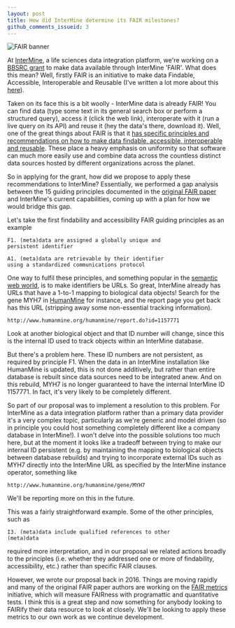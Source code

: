 ```yaml
---
layout: post
title: How did InterMine determine its FAIR milestones?
github_comments_issueid: 3
---
```

![FAIR banner]({{"/images/life-sciences-fair.png"}})

At [InterMine](http://intermine.org), a life sciences data integration platform, we're working on a [BBSRC grant](https://intermineorg.wordpress.com/2017/04/24/the-fair-journey/)
to make data available through InterMine 'FAIR'.  What does this mean?  Well, firstly FAIR is an initiative to make data
Findable, Accessible, Interoperable and Reusable (I've written a lot more about this 
[here](https://software.ac.uk/blog/2018-01-30-life-sciences-data-needs-be-fair)).

Taken on its face this is a bit woolly - InterMine data is already FAIR!  You can find data (type some text in its
general search box or perform a structured query), access it (click the web link), interoperate with it 
(run a live query on its API) and reuse it (hey the data's there, download it).  Well, one of the great things about 
FAIR is that it [has specific principles and recommendations on how to make data findable, accessible, interoperable and reusable](https://www.nature.com/articles/sdata201618).
These place a heavy emphasis on uniformity so that software can much more easily use and combine data across the 
countless distinct data sources hosted by different organizations across the planet.

So in applying for the grant, how did we propose to apply these recommendations to InterMine?  Essentially, we 
performed a gap analysis between the 15 guiding principles documented in the [original FAIR paper](https://www.nature.com/articles/sdata201618)
and InterMine's current capabilities, coming up with a plan for how we would bridge this gap.

Let's take the first findability and accessibility FAIR guiding principles as an example

```
F1. (meta)data are assigned a globally unique and 
persistent identifier

A1. (meta)data are retrievable by their identifier 
using a standardized communications protocol
```

One way to fulfil these principles, and something popular in the [semantic web world](https://en.wikipedia.org/wiki/Semantic_Web), 
is to make identifiers be URLs.  So great, InterMine already has URLs that have a 1-to-1 mapping to biological data objects!  Search
for the gene MYH7 in [HumanMine](http://www.humanmine.org/) for instance, and the report page you get back has this
URL (stripping away some non-essential tracking information).

```
http://www.humanmine.org/humanmine/report.do?id=1157771
```
 
Look at another biological object and that ID number will change, since this is the internal ID used to track objects
within an InterMine database.

But there's a problem here.  These ID numbers are not persistent, as required by principle F1.  When the data in an
InterMine installation like HumanMine is updated, this is not done additively, but rather than entire database is 
rebuilt since data sources need to be integrated anew.  And on this rebuild, MYH7 is no longer guaranteed to have the
internal InterMine ID 1157771.  In fact, it's very likely to be completely different.

So part of our proposal was to implement a resolution to this problem.  For InterMine as a data integration platform
rather than a primary data provider it's a very complex topic, particularly as we're generic and model driven (so in
principle you could host something completely different like a company database in InterMine!).  I won't delve into 
the possible solutions too much here, but at the moment it looks
like a tradeoff between trying to make our internal ID persistent (e.g. by maintaining the mapping to biological objects
between database rebuilds) and trying to incorporate external IDs such as MYH7 directly into the InterMine URL as 
specified by the InterMine instance operator, something like 

```
http://www.humanmine.org/humanmine/gene/MYH7
```

We'll be reporting more on this in the future.

This was a fairly straightforward example.  Some of the other principles, such as 

```
I3. (meta)data include qualified references to other 
(meta)data
```

required more interpretation, and in our proposal we related actions broadly to the principles (i.e. whether they 
addressed one or more of findability, accessibility, etc.) rather than specific FAIR clauses.

However, we wrote our proposal back in 2016.  Things are moving rapidly and many of the original FAIR paper authors
are working on the [FAIR metrics](http://fairmetrics.org/) initiative, which will measure FAIRness with programattic
and quantitative tests.  I think this is a great step and now something for anybody looking to FAIRify their data
resource to look at closely.  We'll be looking to apply these metrics to our own work as we continue development.